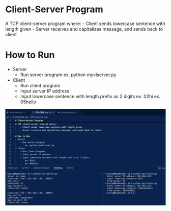 # Client-Server Program

A TCP client-server program where:
    - Client sends lowercase sentence with length given
    - Server receives and capitalizes message, and sends back to client

# How to Run
- Server
    - Run server program
        ex. python myvlserver.py
- Client
    - Run client program
    - Input server IP address
    - Input lowercase sentence with length prefix as 2 digits
        ex. 02hi
        ex. 05hello

![Execution example](execution_example.png)